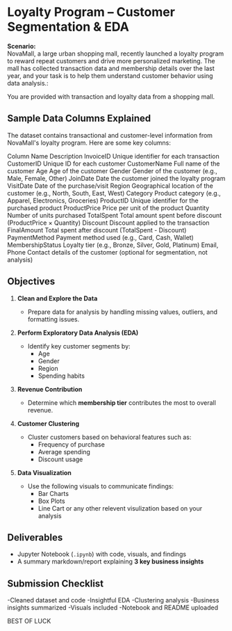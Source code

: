 # Loyalty Program – Customer Segmentation & EDA

**Scenario:**  
NovaMall, a large urban shopping mall, recently launched a loyalty program to reward repeat customers and drive more personalized marketing. The mall has collected transaction data and membership details over the last year, and your task is to help them understand customer behavior using data analysis.:

You are provided with transaction and loyalty data from a shopping mall.


## Sample Data Columns Explained
The dataset contains transactional and customer-level information from NovaMall's loyalty program. Here are some key columns:

Column Name	Description
InvoiceID	Unique identifier for each transaction
CustomerID	Unique ID for each customer
CustomerName	Full name of the customer
Age	Age of the customer
Gender	Gender of the customer (e.g., Male, Female, Other)
JoinDate	Date the customer joined the loyalty program
VisitDate	Date of the purchase/visit
Region	Geographical location of the customer (e.g., North, South, East, West)
Category	Product category (e.g., Apparel, Electronics, Groceries)
ProductID	Unique identifier for the purchased product
ProductPrice	Price per unit of the product
Quantity	Number of units purchased
TotalSpent	Total amount spent before discount (ProductPrice × Quantity)
Discount	Discount applied to the transaction
FinalAmount	Total spent after discount (TotalSpent - Discount)
PaymentMethod	Payment method used (e.g., Card, Cash, Wallet)
MembershipStatus	Loyalty tier (e.g., Bronze, Silver, Gold, Platinum)
Email, Phone	Contact details of the customer (optional for segmentation, not analysis)

## Objectives

1. **Clean and Explore the Data**
   - Prepare data for analysis by handling missing values, outliers, and formatting issues.

2. **Perform Exploratory Data Analysis (EDA)**
   - Identify key customer segments by:
     - Age
     - Gender
     - Region
     - Spending habits

3. **Revenue Contribution**
   - Determine which **membership tier** contributes the most to overall revenue.

4. **Customer Clustering**
   - Cluster customers based on behavioral features such as:
     - Frequency of purchase
     - Average spending
     - Discount usage

5. **Data Visualization**
   - Use the following visuals to communicate findings:
     - Bar Charts
     - Box Plots
     - Line Cart
or any other relevent visulization based on your analysis

## Deliverables

- Jupyter Notebook (`.ipynb`) with code, visuals, and findings
- A summary markdown/report explaining **3 key business insights**


## Submission Checklist

-Cleaned dataset and code
-Insightful EDA
-Clustering analysis
-Business insights summarized
-Visuals included
-Notebook and README uploaded


BEST OF LUCK



